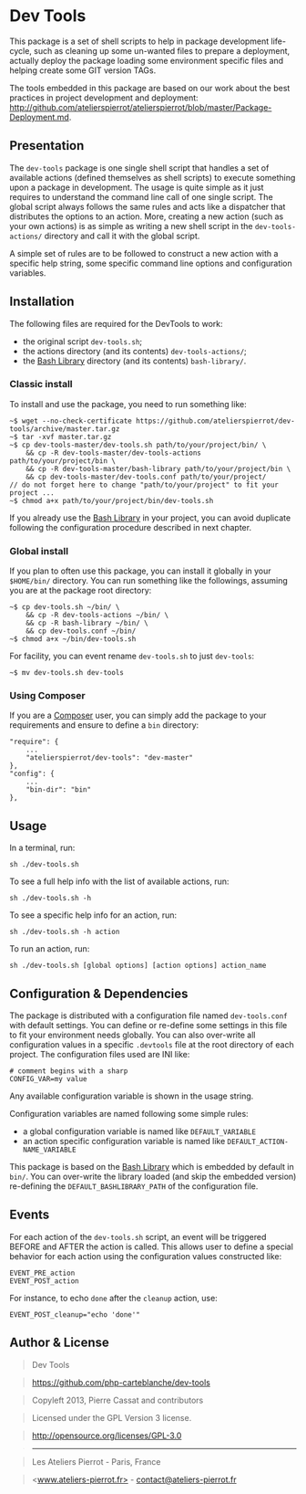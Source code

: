 Dev Tools
=========

This package is a set of shell scripts to help in package development life-cycle, such as cleaning
up some un-wanted files to prepare a deployment, actually deploy the package loading some
environment specific files and helping create some GIT version TAGs.

The tools embedded in this package are based on our work about the best practices in project
development and deployment: <http://github.com/atelierspierrot/atelierspierrot/blob/master/Package-Deployment.md>.


## Presentation

The `dev-tools` package is one single shell script that handles a set of available actions
(defined themselves as shell scripts) to execute something upon a package in development. The usage is
quite simple as it just requires to understand the command line call of one single script.
The global script always follows the same rules and acts like a dispatcher that distributes the
options to an action. More, creating a new action (such as your own actions) is as simple
as writing a new shell script in the `dev-tools-actions/` directory and call it with the global
script.

A simple set of rules are to be followed to construct a new action with a specific help string,
some specific command line options and configuration variables.


## Installation

The following files are required for the DevTools to work:

-   the original script `dev-tools.sh`;
-   the actions directory (and its contents) `dev-tools-actions/`;
-   the [Bash Library](https://github.com/atelierspierrot/bash-library) directory
    (and its contents) `bash-library/`.

### Classic install

To install and use the package, you need to run something like:

    ~$ wget --no-check-certificate https://github.com/atelierspierrot/dev-tools/archive/master.tar.gz
    ~$ tar -xvf master.tar.gz
    ~$ cp dev-tools-master/dev-tools.sh path/to/your/project/bin/ \
        && cp -R dev-tools-master/dev-tools-actions path/to/your/project/bin \
        && cp -R dev-tools-master/bash-library path/to/your/project/bin \
        && cp dev-tools-master/dev-tools.conf path/to/your/project/
    // do not forget here to change "path/to/your/project" to fit your project ...
    ~$ chmod a+x path/to/your/project/bin/dev-tools.sh

If you already use the [Bash Library](https://github.com/atelierspierrot/bash-library) in your
project, you can avoid duplicate following the configuration procedure described in next chapter.

### Global install

If you plan to often use this package, you can install it globally in your `$HOME/bin/` directory.
You can run something like the followings, assuming you are at the package root directory:

    ~$ cp dev-tools.sh ~/bin/ \
        && cp -R dev-tools-actions ~/bin/ \
        && cp -R bash-library ~/bin/ \
        && cp dev-tools.conf ~/bin/
    ~$ chmod a+x ~/bin/dev-tools.sh

For facility, you can event rename `dev-tools.sh` to just `dev-tools`:

    ~$ mv dev-tools.sh dev-tools

### Using Composer

If you are a [Composer](http://getcomposer.org) user, you can simply add the package to your
requirements and ensure to define a `bin` directory:

    "require": {
        ...
        "atelierspierrot/dev-tools": "dev-master"
    },
    "config": {
        ...
        "bin-dir": "bin"
    },


## Usage

In a terminal, run:

    sh ./dev-tools.sh

To see a full help info with the list of available actions, run:

    sh ./dev-tools.sh -h

To see a specific help info for an action, run:

    sh ./dev-tools.sh -h action

To run an action, run:

    sh ./dev-tools.sh [global options] [action options] action_name


## Configuration & Dependencies

The package is distributed with a configuration file named `dev-tools.conf` with default settings.
You can define or re-define some settings in this file to fit your environment needs globally.
You can also over-write all configuration values in a specific `.devtools` file at the root
directory of each project. The configuration files used are INI like:

    # comment begins with a sharp
    CONFIG_VAR=my value

Any available configuration variable is shown in the usage string.

Configuration variables are named following some simple rules:

-   a global configuration variable is named like `DEFAULT_VARIABLE`
-   an action specific configuration variable is named like `DEFAULT_ACTION-NAME_VARIABLE`

This package is based on the [Bash Library](https://github.com/atelierspierrot/bash-library)
which is embedded by default in `bin/`. You can over-write the library loaded (and skip the
embedded version) re-defining the `DEFAULT_BASHLIBRARY_PATH` of the configuration file.


## Events

For each action of the `dev-tools.sh` script, an event will be triggered BEFORE and AFTER the
action is called. This allows user to define a special behavior for each action using the
configuration values constructed like:

    EVENT_PRE_action
    EVENT_POST_action

For instance, to echo `done` after the `cleanup` action, use:

    EVENT_POST_cleanup="echo 'done'"


## Author & License

>    Dev Tools

>    https://github.com/php-carteblanche/dev-tools

>    Copyleft 2013, Pierre Cassat and contributors

>    Licensed under the GPL Version 3 license.

>    http://opensource.org/licenses/GPL-3.0

>    ----

>    Les Ateliers Pierrot - Paris, France

>    <www.ateliers-pierrot.fr> - <contact@ateliers-pierrot.fr>
